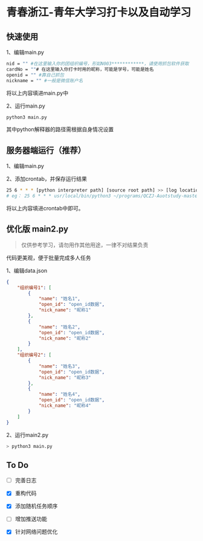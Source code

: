 # 青春浙江-青年大学习打卡以及自动学习

## 快速使用

1、编辑main.py 

```bash
nid = "" #在这里输入你的团组织编号，形如N003************，请使用抓包软件获取
cardNo = ""# 在这里输入你打卡时用的昵称，可能是学号，可能是姓名
openid = "" #靠自己抓包
nickname = "" #一般是微信账户名
```
将以上内容填进main.py中

2、运行main.py
```bash
python3 main.py
```
其中python解释器的路径需根据自身情况设置

## 服务器端运行（推荐）
1、编辑main.py

2、添加crontab，并保存运行结果

```bash
25 6 * * * [python interpreter path] [source root path] >> [log location] 2>&1
# eg： 25 6 * * * usr/local/bin/python3 ~/programs/QCZJ-Auotstudy-master/main.py >> ~/programs/QCZJ-Auotstudy-master/log.txt 2>&1
```
将以上内容填进crontab中即可。

## 优化版 main2.py

> 仅供参考学习，请勿用作其他用途，一律不对结果负责

代码更美观，便于批量完成多人任务

1、编辑data.json

```json
{
    "组织编号1": [
        {
            "name": "姓名1",
            "open_id": "open_id数据",
            "nick_name": "昵称1"
        },
        {
            "name": "姓名2",
            "open_id": "open_id数据",
            "nick_name": "昵称2"
        }
    ],
    "组织编号2": [
        {
            "name": "姓名3",
            "open_id": "open_id数据",
            "nick_name": "昵称3"
        },
        {
            "name": "姓名4",
            "open_id": "open_id数据",
            "nick_name": "昵称4"
        }
    ]
}
```

2、运行main2.py

```bash
> python3 main.py
```

## To Do
- [ ] 完善日志
- [x] 重构代码
- [x] 添加随机任务顺序
- [ ] 增加推送功能
- [x] 针对网络问题优化

